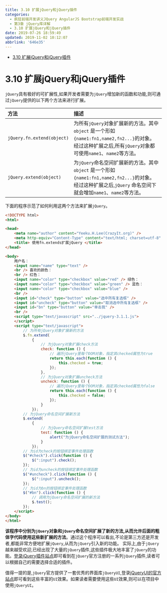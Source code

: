 ```yaml
---
title: 3.10 扩展jQuery和jQuery插件
categories: 
  - 疯狂前端开发讲义JQuery AngularJS Bootstrap前端开发实战
  - 第3章 jQuery库详解
  - 3.10 扩展jQuery和jQuery插件
date: 2019-07-26 18:59:49
updated: 2019-11-02 10:12:07
abbrlink: '646e35'
---
```

<div id='my_toc'>

- [3.10 扩展jQuery和jQuery插件](/JavaReadingNotes/646e35/#3-10-扩展jQuery和jQuery插件)

</div>
<!--more-->
<script>if (navigator.platform.toLowerCase() == 'win32'){document.getElementById('my_toc').style.display = 'none';}</script>

<!--end-->
<!--SSTStart-->
# 3.10 扩展jQuery和jQuery插件 #
`jQuery`具有极好的可扩展性,如果开发者需要为`jQuery`增加新的函数和功能,则可通过`jQuery`提供的以下两个方法来进行扩展。

|方法|描述|
|:---|:---|
|`jQuery.fn.extend(object)`|为所有`jQuery`对象扩展新的方法。其中`object` 是一个形如`{name1:fn1,name2,fn2...}`的对象。经过这种扩展之后,所有`jQuery`对象都可使用`name1`、`name2`等方法。|
|`jQuery.extend(object)`|为`jQuery`命名空间扩展新的方法。其中`object` 是一个形如`{name1:fn1,name2,fn2...}`的对象。经过这种扩展之后,`jQuery` 命名空间下就会增加`name1`、`name2`等方法。|

下面的程序示范了如何利用这两个方法来扩展`jQuery`。
```html
<!DOCTYPE html>
<html>

<head>
	<meta name="author" content="Yeeku.H.Lee(CrazyIt.org)" />
	<meta http-equiv="Content-Type" content="text/html; charset=utf-8" />
	<title> 使用fn.extends扩展jQuery </title>
</head>

<body>
	用户名：
	<input name="name" type="text" />
	<br /> 喜欢的颜色：
	<br /> 红色：
	<input name="color" type="checkbox" value="red" /> 绿色：
	<input name="color" type="checkbox" value="green" /> 蓝色：
	<input name="color" type="checkbox" value="blue" />
	<br />
	<input id="check" type="button" value="选中所有复选框" />
	<input id="uncheck" type="button" value="取消选中所有复选框" />
	<input id="bn" type="button" value="单击我" />
	<br />
	<script type="text/javascript" src="../jquery-3.1.1.js">
	</script>
	<script type="text/javascript">
		// 为所有jQuery对象扩展新的方法
		$.fn.extend(
			{
				// 为jQuery对象扩展check方法
				check: function () {
					// 遍历jQuery里每个DOM对象，指定其checked属性为true
					return this.each(function () {
						this.checked = true;
					});
				},
				// 为jQuery对象扩展uncheck方法
				uncheck: function () {
					// 遍历jQuery里每个DOM对象，指定其checked属性为false
					return this.each(function () {
						this.checked = false;
					});
				}
			});
		// 为jQuery命名空间扩展新方法
		$.extend(
			{
				// 为jQuery命名空间扩展test方法
				test: function () {
					alert("为jQuery命名空间扩展的测试方法");
				}
			});
		// 为id为check的按钮绑定事件处理函数
		$("#check").click(function () {
			$(":input").check();
		});
		// 为id为uncheck的按钮绑定事件处理函数
		$("#uncheck").click(function () {
			$(":input").uncheck();
		});
		// 为id为bn的按钮绑定事件处理函数
		$("#bn").click(function () {
			// 调用为jQuery命名空间扩展的新方法
			$.test();
		});
	</script>
</body>
</html>
```
**该程序中分别为`jQuery`对象和`jQuery`命名空间扩展了新的方法,从而允许后面的粗体字代码使用这些新扩展的方法**。通过这个程序可以看出,不论是第三方还是开发者,都能非常方便地扩展`jQuery`,从而为`jQuery`引入新的功能。
实际上,由于`jQuery`越来越受欢迎,已经出现了大量的`jQuery`插件,这些插件极大地丰富了`jQuery`的功能。[登录jQuery插件站点](http://plugins.jquery.com)即可看到在`jQuery`官方注册的一系列`jQuery`插件,读者可以根据自己的需要选择合适的插件。
<!--replace:jQueryUI=j Query UI-->
值得一提的是,`jQuery`官方提供了一套优秀的界面库`jQueryUI`,登录[jQueryUI的官方站点](http://ui.jquery.com/)即可看到这些丰富的`UI`效果。如果读者需要使用这些`UI`效果,则可以在项目中使用`jQueryUI`。
<!--SSTStop-->

